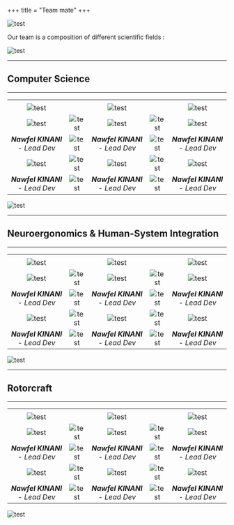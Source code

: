 +++
title = "Team mate"
+++

![test](/img/banners/blank_50px.jpg)

Our team is a composition of different scientific fields :

![test](/img/banners/blank_50px.jpg)

---

## Computer Science 

---

| | | | | |
| :---: | :---: | :---: | :---: | :---: |
| | | | | |
| ![test](/img/banners/blank_50px.jpg) | | ![test](/img/banners/blank_50px.jpg) | | ![test](/img/banners/blank_50px.jpg) |
| ![test](/img/banners/roundbanner-nkinani_200px.jpg) | ![test](/img/banners/blank_100px.jpg) | ![test](/img/banners/roundbanner-nkinani_200px.jpg) | ![test](/img/banners/blank_100px.jpg) | ![test](/img/banners/roundbanner-nkinani_200px.jpg) |
| ***Nawfel KINANI*** - *Lead Dev* | ![test](/img/banners/blank_100px.jpg) | ***Nawfel KINANI*** - *Lead Dev* | ![test](/img/banners/blank_100px.jpg) | ***Nawfel KINANI*** - *Lead Dev* | ![test](/img/banners/blank_100px.jpg) |
| ![test](/img/banners/roundbanner-nkinani_200px.jpg) | ![test](/img/banners/blank_100px.jpg) | ![test](/img/banners/roundbanner-nkinani_200px.jpg) | ![test](/img/banners/blank_100px.jpg) | ![test](/img/banners/roundbanner-nkinani_200px.jpg) |
| ***Nawfel KINANI*** - *Lead Dev* | ![test](/img/banners/blank_100px.jpg) | ***Nawfel KINANI*** - *Lead Dev* | ![test](/img/banners/blank_100px.jpg) | ***Nawfel KINANI*** - *Lead Dev* | ![test](/img/banners/blank_100px.jpg) |

![test](/img/banners/blank_50px.jpg)

---

## Neuroergonomics & Human-System Integration

---

| | | | | |
| :---: | :---: | :---: | :---: | :---: |
| | | | | |
| ![test](/img/banners/blank_50px.jpg) | | ![test](/img/banners/blank_50px.jpg) | | ![test](/img/banners/blank_50px.jpg) |
| ![test](/img/banners/roundbanner-nkinani_200px.jpg) | ![test](/img/banners/blank_100px.jpg) | ![test](/img/banners/roundbanner-nkinani_200px.jpg) | ![test](/img/banners/blank_100px.jpg) | ![test](/img/banners/roundbanner-nkinani_200px.jpg) |
| ***Nawfel KINANI*** - *Lead Dev* | ![test](/img/banners/blank_100px.jpg) | ***Nawfel KINANI*** - *Lead Dev* | ![test](/img/banners/blank_100px.jpg) | ***Nawfel KINANI*** - *Lead Dev* | ![test](/img/banners/blank_100px.jpg) |
| ![test](/img/banners/roundbanner-nkinani_200px.jpg) | ![test](/img/banners/blank_100px.jpg) | ![test](/img/banners/roundbanner-nkinani_200px.jpg) | ![test](/img/banners/blank_100px.jpg) | ![test](/img/banners/roundbanner-nkinani_200px.jpg) |
| ***Nawfel KINANI*** - *Lead Dev* | ![test](/img/banners/blank_100px.jpg) | ***Nawfel KINANI*** - *Lead Dev* | ![test](/img/banners/blank_100px.jpg) | ***Nawfel KINANI*** - *Lead Dev* | ![test](/img/banners/blank_100px.jpg) |

![test](/img/banners/blank_50px.jpg)

---

## Rotorcraft

---

| | | | | |
| :---: | :---: | :---: | :---: | :---: |
| | | | | |
| ![test](/img/banners/blank_50px.jpg) | | ![test](/img/banners/blank_50px.jpg) | | ![test](/img/banners/blank_50px.jpg) |
| ![test](/img/banners/roundbanner-nkinani_200px.jpg) | ![test](/img/banners/blank_100px.jpg) | ![test](/img/banners/roundbanner-nkinani_200px.jpg) | ![test](/img/banners/blank_100px.jpg) | ![test](/img/banners/roundbanner-nkinani_200px.jpg) |
| ***Nawfel KINANI*** - *Lead Dev* | ![test](/img/banners/blank_100px.jpg) | ***Nawfel KINANI*** - *Lead Dev* | ![test](/img/banners/blank_100px.jpg) | ***Nawfel KINANI*** - *Lead Dev* | ![test](/img/banners/blank_100px.jpg) |
| ![test](/img/banners/roundbanner-nkinani_200px.jpg) | ![test](/img/banners/blank_100px.jpg) | ![test](/img/banners/roundbanner-nkinani_200px.jpg) | ![test](/img/banners/blank_100px.jpg) | ![test](/img/banners/roundbanner-nkinani_200px.jpg) |
| ***Nawfel KINANI*** - *Lead Dev* | ![test](/img/banners/blank_100px.jpg) | ***Nawfel KINANI*** - *Lead Dev* | ![test](/img/banners/blank_100px.jpg) | ***Nawfel KINANI*** - *Lead Dev* | ![test](/img/banners/blank_100px.jpg) |

![test](/img/banners/blank_50px.jpg)

